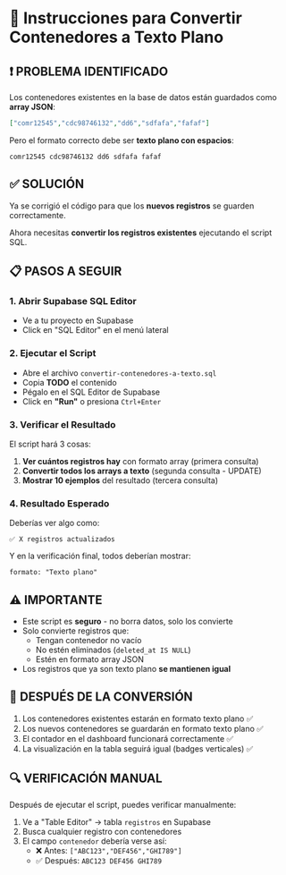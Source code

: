 # 🔧 Instrucciones para Convertir Contenedores a Texto Plano

## ❗ PROBLEMA IDENTIFICADO

Los contenedores existentes en la base de datos están guardados como **array JSON**:
```json
["comr12545","cdc98746132","dd6","sdfafa","fafaf"]
```

Pero el formato correcto debe ser **texto plano con espacios**:
```
comr12545 cdc98746132 dd6 sdfafa fafaf
```

## ✅ SOLUCIÓN

Ya se corrigió el código para que los **nuevos registros** se guarden correctamente.

Ahora necesitas **convertir los registros existentes** ejecutando el script SQL.

## 📋 PASOS A SEGUIR

### 1. Abrir Supabase SQL Editor
- Ve a tu proyecto en Supabase
- Click en "SQL Editor" en el menú lateral

### 2. Ejecutar el Script
- Abre el archivo `convertir-contenedores-a-texto.sql`
- Copia **TODO** el contenido
- Pégalo en el SQL Editor de Supabase
- Click en **"Run"** o presiona `Ctrl+Enter`

### 3. Verificar el Resultado
El script hará 3 cosas:

1. **Ver cuántos registros hay** con formato array (primera consulta)
2. **Convertir todos los arrays a texto** (segunda consulta - UPDATE)
3. **Mostrar 10 ejemplos** del resultado (tercera consulta)

### 4. Resultado Esperado
Deberías ver algo como:
```
✅ X registros actualizados
```

Y en la verificación final, todos deberían mostrar:
```
formato: "Texto plano"
```

## ⚠️ IMPORTANTE

- Este script es **seguro** - no borra datos, solo los convierte
- Solo convierte registros que:
  - Tengan contenedor no vacío
  - No estén eliminados (`deleted_at IS NULL`)
  - Estén en formato array JSON
- Los registros que ya son texto plano **se mantienen igual**

## 🎯 DESPUÉS DE LA CONVERSIÓN

1. Los contenedores existentes estarán en formato texto plano ✅
2. Los nuevos contenedores se guardarán en formato texto plano ✅
3. El contador en el dashboard funcionará correctamente ✅
4. La visualización en la tabla seguirá igual (badges verticales) ✅

## 🔍 VERIFICACIÓN MANUAL

Después de ejecutar el script, puedes verificar manualmente:

1. Ve a "Table Editor" → tabla `registros` en Supabase
2. Busca cualquier registro con contenedores
3. El campo `contenedor` debería verse así:
   - ❌ Antes: `["ABC123","DEF456","GHI789"]`
   - ✅ Después: `ABC123 DEF456 GHI789`

